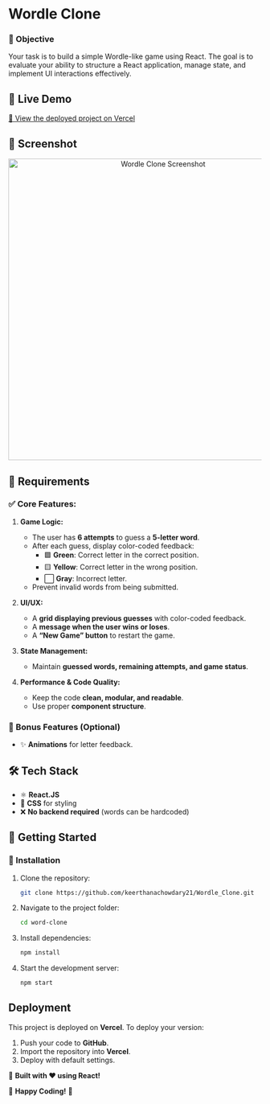 # Wordle Clone

### 🎯 Objective
Your task is to build a simple Wordle-like game using React. The goal is to evaluate your ability to structure a React application, manage state, and implement UI interactions effectively.

## 🌟 Live Demo
[🔗 View the deployed project on Vercel](https://word-clone-lf1d.vercel.app/)

## 📸 Screenshot
<p align="center">
  <img src="https://drive.google.com/uc?id=1neNLToxzP1HC1D_BxZh45GneVTBhs8Nu" alt="Wordle Clone Screenshot" width="600" />
</p>

## 📜 Requirements

### ✅ Core Features:
1. **Game Logic:**
   - The user has **6 attempts** to guess a **5-letter word**.
   - After each guess, display color-coded feedback:
     - 🟩 **Green**: Correct letter in the correct position.
     - 🟨 **Yellow**: Correct letter in the wrong position.
     - ⬜ **Gray**: Incorrect letter.
   - Prevent invalid words from being submitted.

2. **UI/UX:**
   - A **grid displaying previous guesses** with color-coded feedback.
   - A **message when the user wins or loses**.
   - A **“New Game” button** to restart the game.

3. **State Management:**
   - Maintain **guessed words, remaining attempts, and game status**.

4. **Performance & Code Quality:**
   - Keep the code **clean, modular, and readable**.
   - Use proper **component structure**.

### 🎁 Bonus Features (Optional)
- ✨ **Animations** for letter feedback.


## 🛠 Tech Stack
- ⚛️ **React.JS**
- 🎨 **CSS** for styling
- ❌ **No backend required** (words can be hardcoded)

## 🚀 Getting Started
### 🔧 Installation
1. Clone the repository:
   ```sh
   git clone https://github.com/keerthanachowdary21/Wordle_Clone.git
   ```
2. Navigate to the project folder:
   ```sh
   cd word-clone
   ```
3. Install dependencies:
   ```sh
   npm install
   ```
4. Start the development server:
   ```sh
   npm start
   ```

## Deployment
This project is deployed on **Vercel**. To deploy your version:
1. Push your code to **GitHub**.
2. Import the repository into **Vercel**.
3. Deploy with default settings.

🚀 **Built with ❤️ using React!**

🚀 **Happy Coding!** 🎯
